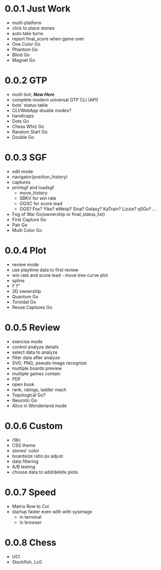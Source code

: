 # 0.0.1 Just Work

- multi-platform
- click to place stones
- auto take turns
- report final_score when game over
- One Color Go
- Phantom Go
- Blind Go
- Magnet Go 

# 0.0.2 GTP

- multi-bot, ***Now Here***
- complete modern universal GTP CLI (API)
- bots' status table
- CLI/WebApp double modes?
- handicaps
- Dots Go
- Chess Whiz Go
- Random Start Go
- Double Go

# 0.0.3 SGF

- edit mode
- navigator(position_history)
- captures
- printsgf and loadsgf 
  - move_history
  - SBKV for win rate
  - OGSC for score lead
  - OGS? Fox? Yike? eWeiqi? Sina? Golaxy? KaTrain? Lizzie? q5Go? ...
- Fog of War Go(ownership or final_status_list)
- First Capture Go
- Pair Go
- Multi Color Go

# 0.0.4 Plot

- review mode
- use playtime data to first review
- win rate and score lead - move tree curve plot
- spline
- f' f"
- 3D ownership
- Quantum Go
- Toroidal Go 
- Reuse Captures Go

# 0.0.5 Review

- exercise mode
- control analyze details
- select data to analyze
- filter data after analyze
- SVG, PNG, pseudo image recognize
- multiple boards preview
- multiple games contain
- PDF
- open book
- rank, ratings, ladder mach
- Topological Go?
- Neurotic Go
- Alice in Wonderland mode

# 0.0.6 Custom

- i18n
- CSS theme
- stones' color
- boardsize ratio px adjust
- data filtering
- A/B testing
- choose data to add/delete plots

# 0.0.7 Speed

- Matrix Row to Col
- startup faster even with with sysimage
  - in terminal
  - in browser

# 0.0.8 Chess

- UCI
- Stockfish, Lc0
